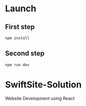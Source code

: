 # Launch

## First step

```bash
npm install
```

## Second step

```bash
npm run dev
```

# SwiftSite-Solution
Website Development using React

